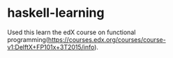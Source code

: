 # haskell-learning
Used this learn the edX course on functional programming(https://courses.edx.org/courses/course-v1:DelftX+FP101x+3T2015/info).
